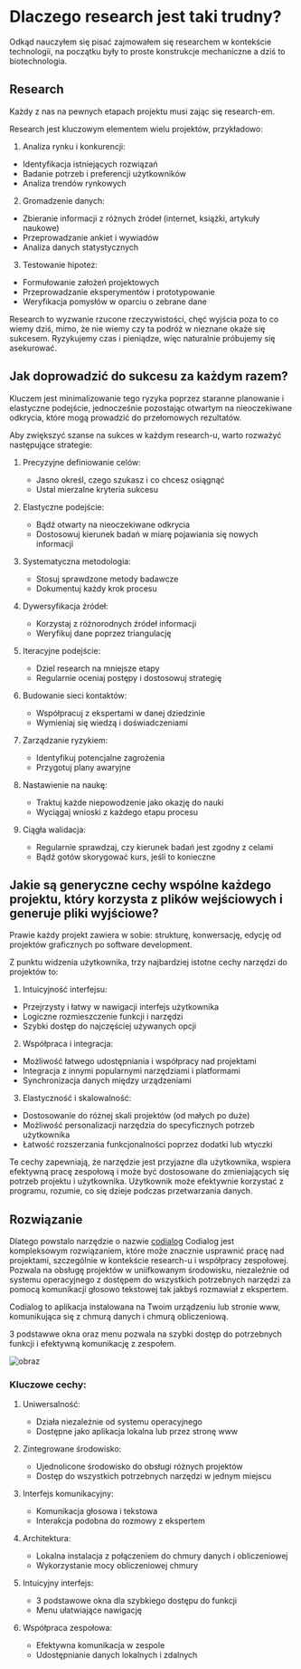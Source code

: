 # Dlaczego research jest taki trudny?


Odkąd nauczyłem się pisać zajmowałem się researchem w kontekście technologii, na początku były to proste konstrukcje mechaniczne a dziś to biotechnologia.

## Research

Każdy z nas na pewnych etapach projektu musi zając się research-em.

Research jest kluczowym elementem wielu projektów, przykładowo:

1. Analiza rynku i konkurencji:
- Identyfikacja istniejących rozwiązań
- Badanie potrzeb i preferencji użytkowników
- Analiza trendów rynkowych

2. Gromadzenie danych:
- Zbieranie informacji z różnych źródeł (internet, książki, artykuły naukowe)
- Przeprowadzanie ankiet i wywiadów
- Analiza danych statystycznych

3. Testowanie hipotez:
- Formułowanie założeń projektowych
- Przeprowadzanie eksperymentów i prototypowanie
- Weryfikacja pomysłów w oparciu o zebrane dane

Research to wyzwanie rzucone rzeczywistości, chęć wyjścia poza to co wiemy dziś, mimo, że nie wiemy czy ta podróż w nieznane okaże się sukcesem.
Ryzykujemy czas i pieniądze, więc naturalnie próbujemy się asekurować.


## Jak doprowadzić do sukcesu za każdym razem?

Kluczem jest minimalizowanie tego ryzyka poprzez staranne planowanie i elastyczne podejście, jednocześnie pozostając otwartym na nieoczekiwane odkrycia, które mogą prowadzić do przełomowych rezultatów.

Aby zwiększyć szanse na sukces w każdym research-u, warto rozważyć następujące strategie:

1. Precyzyjne definiowanie celów:
   - Jasno określ, czego szukasz i co chcesz osiągnąć
   - Ustal mierzalne kryteria sukcesu

2. Elastyczne podejście:
   - Bądź otwarty na nieoczekiwane odkrycia
   - Dostosowuj kierunek badań w miarę pojawiania się nowych informacji

3. Systematyczna metodologia:
   - Stosuj sprawdzone metody badawcze
   - Dokumentuj każdy krok procesu

4. Dywersyfikacja źródeł:
   - Korzystaj z różnorodnych źródeł informacji
   - Weryfikuj dane poprzez triangulację

5. Iteracyjne podejście:
   - Dziel research na mniejsze etapy
   - Regularnie oceniaj postępy i dostosowuj strategię

6. Budowanie sieci kontaktów:
   - Współpracuj z ekspertami w danej dziedzinie
   - Wymieniaj się wiedzą i doświadczeniami

7. Zarządzanie ryzykiem:
   - Identyfikuj potencjalne zagrożenia
   - Przygotuj plany awaryjne

8. Nastawienie na naukę:
   - Traktuj każde niepowodzenie jako okazję do nauki
   - Wyciągaj wnioski z każdego etapu procesu

9. Ciągła walidacja:
   - Regularnie sprawdzaj, czy kierunek badań jest zgodny z celami
   - Bądź gotów skorygować kurs, jeśli to konieczne



## Jakie są generyczne cechy wspólne każdego projektu, który korzysta z plików wejściowych i generuje pliki wyjściowe?

Prawie każdy projekt zawiera w sobie: strukturę, konwersację, edycję od projektów graficznych po software development.

Z punktu widzenia użytkownika, trzy najbardziej istotne cechy narzędzi do projektów to:

1. Intuicyjność interfejsu:
- Przejrzysty i łatwy w nawigacji interfejs użytkownika
- Logiczne rozmieszczenie funkcji i narzędzi
- Szybki dostęp do najczęściej używanych opcji

2. Współpraca i integracja:
- Możliwość łatwego udostępniania i współpracy nad projektami
- Integracja z innymi popularnymi narzędziami i platformami
- Synchronizacja danych między urządzeniami

3. Elastyczność i skalowalność:
- Dostosowanie do różnej skali projektów (od małych po duże)
- Możliwość personalizacji narzędzia do specyficznych potrzeb użytkownika
- Łatwość rozszerzania funkcjonalności poprzez dodatki lub wtyczki

Te cechy zapewniają, że narzędzie jest przyjazne dla użytkownika, wspiera efektywną pracę zespołową i może być dostosowane do zmieniających się potrzeb projektu i użytkownika.
Użytkownik może efektywnie korzystać z programu, rozumie, co się dzieje podczas przetwarzania danych.


## Rozwiązanie

Dlatego powstalo narzędzie o nazwie [codialog](http://www.codialog.com)
Codialog jest kompleksowym rozwiązaniem, które może znacznie usprawnić pracę nad projektami, szczególnie w kontekście research-u i współpracy zespołowej. 
Pozwala na obsługę projektów w uniifkowanym środowisku, niezależnie od systemu operacyjnego z dostępem do wszystkich potrzebnych narzędzi za pomocą komunikacji głosowo tekstowej tak jakbyś rozmawiał z ekspertem.

Codialog to aplikacja instalowana na Twoim urządzeniu lub stronie www, komunikująca się z chmurą danych i chmurą obliczeniową.

3 podstawwe okna oraz menu pozwala na szybki dostęp do potrzebnych funkcji i efektywną komunikację z zespołem.


![obraz](https://github.com/user-attachments/assets/ab411682-5878-44b6-a655-e74306b89d69)

### Kluczowe cechy:

1. Uniwersalność:
   - Działa niezależnie od systemu operacyjnego
   - Dostępne jako aplikacja lokalna lub przez stronę www

2. Zintegrowane środowisko:
   - Ujednolicone środowisko do obsługi różnych projektów
   - Dostęp do wszystkich potrzebnych narzędzi w jednym miejscu

3. Interfejs komunikacyjny:
   - Komunikacja głosowa i tekstowa
   - Interakcja podobna do rozmowy z ekspertem

4. Architektura:
   - Lokalna instalacja z połączeniem do chmury danych i obliczeniowej
   - Wykorzystanie mocy obliczeniowej chmury
   
5. Intuicyjny interfejs:
   - 3 podstawowe okna dla szybkiego dostępu do funkcji
   - Menu ułatwiające nawigację

6. Współpraca zespołowa:
   - Efektywna komunikacja w zespole
   - Udostępnianie danych lokalnych i zdalnych
   




